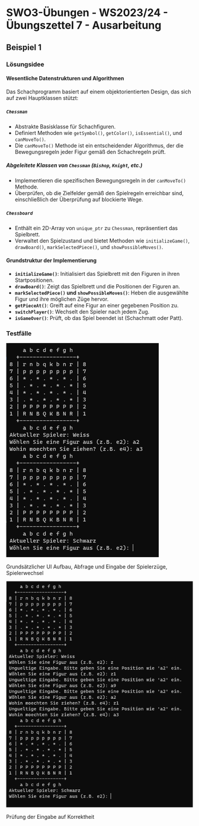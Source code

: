 # **SWO3-Übungen - WS2023/24 - Übungszettel 7 - Ausarbeitung**

## **Beispiel 1**

### **Lösungsidee**

#### Wesentliche Datenstrukturen und Algorithmen

Das Schachprogramm basiert auf einem objektorientierten Design, das sich auf zwei Hauptklassen stützt:

##### `Chessman`

- Abstrakte Basisklasse für Schachfiguren.
- Definiert Methoden wie `getSymbol()`, `getColor()`, `isEssential()`, und `canMoveTo()`.
- Die `canMoveTo()` Methode ist ein entscheidender Algorithmus, der die Bewegungsregeln jeder Figur gemäß den Schachregeln prüft.

##### Abgeleitete Klassen von `Chessman` (`Bishop`, `Knight`, etc.)

- Implementieren die spezifischen Bewegungsregeln in der `canMoveTo()` Methode.
- Überprüfen, ob die Zielfelder gemäß den Spielregeln erreichbar sind, einschließlich der Überprüfung auf blockierte Wege.

##### `Chessboard`

- Enthält ein 2D-Array von `unique_ptr` zu `Chessman`, repräsentiert das Spielbrett.
- Verwaltet den Spielzustand und bietet Methoden wie `initializeGame()`, `drawBoard()`, `markSelectedPiece()`, und `showPossibleMoves()`.

#### Grundstruktur der Implementierung

- **`initializeGame()`**: Initialisiert das Spielbrett mit den Figuren in ihren Startpositionen.
- **`drawBoard()`**: Zeigt das Spielbrett und die Positionen der Figuren an.
- **`markSelectedPiece()` und `showPossibleMoves()`**: Heben die ausgewählte Figur und ihre möglichen Züge hervor.
- **`getPieceAt()`**: Greift auf eine Figur an einer gegebenen Position zu.
- **`switchPlayer()`**: Wechselt den Spieler nach jedem Zug.
- **`isGameOver()`**: Prüft, ob das Spiel beendet ist (Schachmatt oder Patt).

### **Testfälle**

![](doc/1.png)

Grundsätzlicher UI Aufbau, Abfrage und Eingabe der Spielerzüge, Spielerwechsel

![](doc/2.png)

Prüfung der Eingabe auf Korrektheit